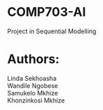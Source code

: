 # COMP703-AI
Project in Sequential Modelling
# Authors:
Linda Sekhoasha\
Wandile Ngobese\
Samukelo Mkhize\
Khonzinkosi Mkhize
